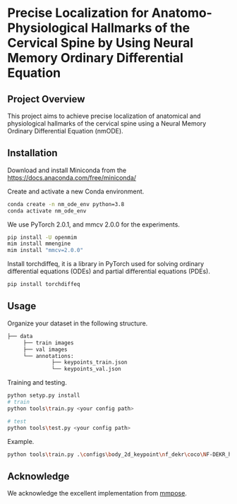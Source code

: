 <h1 align="left">Precise Localization for Anatomo-Physiological Hallmarks of the Cervical Spine by Using Neural Memory Ordinary Differential Equation</h1> 

## Project Overview
This project aims to achieve precise localization of anatomical and physiological hallmarks of the cervical spine using a Neural Memory Ordinary Differential Equation (nmODE). 

## Installation 
Download and install Miniconda from the https://docs.anaconda.com/free/miniconda/

Create and activate a new Conda environment.
```bash
conda create -n nm_ode_env python=3.8
conda activate nm_ode_env
```

We use PyTorch 2.0.1, and mmcv 2.0.0 for the experiments.
```bash
pip install -U openmim
mim install mmengine
mim install "mmcv=2.0.0"
```

Install torchdiffeq, it is a library in PyTorch used for solving ordinary differential equations (ODEs) and partial differential equations (PDEs).
```bash
pip install torchdiffeq
```

## Usage
Organize your dataset in the following structure.
```txt
├── data
     ├── train images
     ├── val images
     └── annotations: 
     		  ├── keypoints_train.json
     		  └── keypoints_val.json
```

Training and testing.
```bash
python setyp.py install
# train
python tools\train.py <your config path>
```

```bash
# test
python tools\test.py <your config path>
```

Example.
```bash
python tools\train.py .\configs\body_2d_keypoint\nf_dekr\coco\NF-DEKR_hrnetw32.py
```

## Acknowledge
We acknowledge the excellent implementation from [mmpose](https://github.com/open-mmlab/mmpose).
